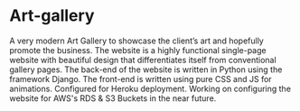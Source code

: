 # Art-gallery
A very modern Art Gallery to showcase the client’s art and hopefully promote the business. The website is a highly functional single-page website with beautiful design that differentiates itself from conventional gallery pages. The back-end of the website is written in Python using the framework Django. The front-end is written using pure CSS and JS for animations. Configured for Heroku deployment. Working on configuring the website for AWS's RDS & S3 Buckets in the near future.
